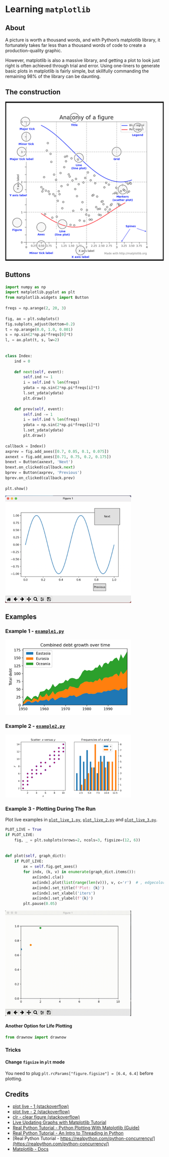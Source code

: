 # Learning `matplotlib`

## About

A picture is worth a thousand words, and with Python’s matplotlib library,
it fortunately takes far less than a thousand words of code to create a production-quality graphic.

However, matplotlib is also a massive library,
and getting a plot to look just right is often achieved through trial and error.
Using one-liners to generate basic plots in matplotlib is fairly simple,
but skillfully commanding the remaining 98% of the library can be daunting.

## The construction

![](static/plot_objects.png)

## Buttons

```python
import numpy as np
import matplotlib.pyplot as plt
from matplotlib.widgets import Button

freqs = np.arange(2, 20, 3)

fig, ax = plt.subplots()
fig.subplots_adjust(bottom=0.2)
t = np.arange(0.0, 1.0, 0.001)
s = np.sin(2*np.pi*freqs[0]*t)
l, = ax.plot(t, s, lw=2)


class Index:
    ind = 0

    def next(self, event):
        self.ind += 1
        i = self.ind % len(freqs)
        ydata = np.sin(2*np.pi*freqs[i]*t)
        l.set_ydata(ydata)
        plt.draw()

    def prev(self, event):
        self.ind -= 1
        i = self.ind % len(freqs)
        ydata = np.sin(2*np.pi*freqs[i]*t)
        l.set_ydata(ydata)
        plt.draw()

callback = Index()
axprev = fig.add_axes([0.7, 0.05, 0.1, 0.075])
axnext = fig.add_axes([0.71, 0.75, 0.2, 0.175])
bnext = Button(axnext, 'Next')
bnext.on_clicked(callback.next)
bprev = Button(axprev, 'Previous')
bprev.on_clicked(callback.prev)

plt.show()
```

<!-- ![](static/buttons.png) -->
<img src="static/buttons.png" alt="drawing" width="400"/>

## Examples

### Example 1 - [`example1.py`](example1.py)

<!-- ![](static/e1.png) -->
<img src="static/e1.png" alt="drawing" width="400"/>

### Example 2 - [`example2.py`](example2.py)

<!-- ![](static/e2.png) -->
<img src="static/e2.png" alt="drawing" width="400"/>

### Example 3 - Plotting During The Run

Plot live examples in [`plot_live_1.py`](plot_live_1.py), [`plot_live_2.py`](plot_live_2.py) and [`plot_live_3.py`](plot_live_3.py).

```python
PLOT_LIVE = True
if PLOT_LIVE:
    fig, _ = plt.subplots(nrows=2, ncols=3, figsize=(12, 6))


def plot(self, graph_dict):
    if PLOT_LIVE:
        ax = self.fig.get_axes()
        for indx, (k, v) in enumerate(graph_dict.items()):
            ax[indx].cla()
            ax[indx].plot(list(range(len(v))), v, c='r')  # , edgecolor='b')
            ax[indx].set_title(f'Plot: {k}')
            ax[indx].set_xlabel('iters')
            ax[indx].set_ylabel(f'{k}')
        plt.pause(0.05)
```

<!-- ![](static/e3.gif) -->
<img src="static/e3.gif" alt="drawing" width="400"/>

#### Another Option for Life Plotting

```python
from drawnow import drawnow
```
### Tricks

#### Change `figsize` in `plt` mode

You need to plug `plt.rcParams["figure.figsize"] = [6.4, 6.4]` before plotting.

## Credits

- [plot live - 1 (stackoverflow)](https://stackoverflow.com/questions/28269157/plotting-in-a-non-blocking-way-with-matplotlib)
- [plot live - 2 (stackoverflow)](https://stackoverflow.com/questions/11874767/how-do-i-plot-in-real-time-in-a-while-loop-using-matplotlib)
- [clr - clear figure (stackoverflow)](https://stackoverflow.com/questions/8213522/when-to-use-cla-clf-or-close-for-clearing-a-plot-in-matplotlib)
- [Live Updating Graphs with Matplotlib Tutorial](https://pythonprogramming.net/python-matplotlib-live-updating-graphs/)
- [Real Python Tutorial - Python Plotting With Matplotlib (Guide)](https://realpython.com/python-matplotlib-guide/)
- [Real Python Tutorial - An Intro to Threading in Python](https://realpython.com/intro-to-python-threading/#using-a-threadpoolexecutor)
- [Real Python Tutorial - https://realpython.com/python-concurrency/](https://realpython.com/python-concurrency/)
- [Matplotlib - Docs](https://matplotlib.org/2.0.2/examples/showcase/anatomy.html)














